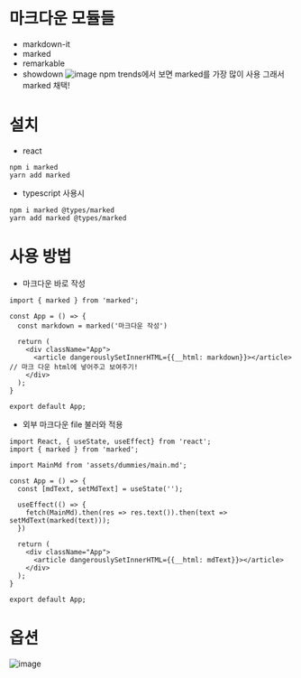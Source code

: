 # 마크다운 모듈들
 - markdown-it
 - marked
 - remarkable
 - showdown
![image](https://user-images.githubusercontent.com/66058308/174740907-2db2bf7e-f7c0-4cd4-8d85-e1323a0b68bb.png)
npm trends에서 보면 marked를 가장 많이 사용 그래서 marked 채택!

# 설치
- react
```
npm i marked
yarn add marked
```
- typescript 사용시
```
npm i marked @types/marked
yarn add marked @types/marked
```

# 사용 방법
- 마크다운 바로 작성
```
import { marked } from 'marked';

const App = () => {
  const markdown = marked('마크다운 작성')
  
  return (
    <div className="App">
      <article dangerouslySetInnerHTML={{__html: markdown}}></article> // 마크 다운 html에 넣어주고 보여주기!
    </div>
  );
}

export default App;
```
- 외부 마크다운 file 불러와 적용
```
import React, { useState, useEffect} from 'react';
import { marked } from 'marked';

import MainMd from 'assets/dummies/main.md';

const App = () => {
  const [mdText, setMdText] = useState('');

  useEffect(() => {
    fetch(MainMd).then(res => res.text()).then(text => setMdText(marked(text)));
  })

  return (
    <div className="App">
      <article dangerouslySetInnerHTML={{__html: mdText}}></article>
    </div>
  );
}

export default App;
```

# 옵션
![image](https://user-images.githubusercontent.com/66058308/174741947-180465a7-1926-4c8c-88fc-d9fb5d412bd9.png)
